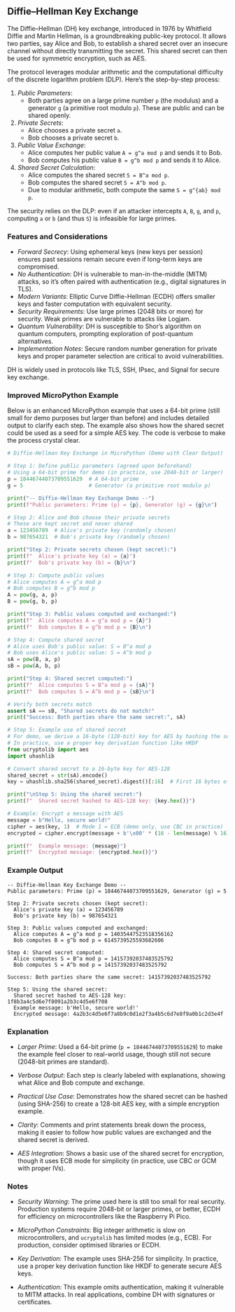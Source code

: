 
## Diffie–Hellman Key Exchange

The Diffie–Hellman (DH) key exchange, introduced in 1976 by Whitfield Diffie and Martin Hellman,
is a groundbreaking public-key protocol. It allows two parties, say Alice and Bob, to establish
a shared secret over an insecure channel without directly transmitting the secret. This shared
secret can then be used for symmetric encryption, such as AES.

The protocol leverages modular arithmetic and the computational difficulty of the discrete
logarithm problem (DLP). Here’s the step-by-step process:

1. *Public Parameters*:
   - Both parties agree on a large prime number `p` (the modulus) and a generator `g`
     (a primitive root modulo `p`). These are public and can be shared openly.
2. *Private Secrets*:
   - Alice chooses a private secret `a`.
   - Bob chooses a private secret `b`.
3. *Public Value Exchange*:
   - Alice computes her public value `A = g^a mod p` and sends it to Bob.
   - Bob computes his public value `B = g^b mod p` and sends it to Alice.
4. *Shared Secret Calculation*:
   - Alice computes the shared secret `S = B^a mod p`.
   - Bob computes the shared secret `S = A^b mod p`.
   - Due to modular arithmetic, both compute the same `S = g^{ab} mod p`.

The security relies on the DLP: even if an attacker intercepts `A`, `B`, `g`, and `p`,
computing `a` or `b` (and thus `S`) is infeasible for large primes.


### Features and Considerations

- *Forward Secrecy*: Using ephemeral keys (new keys per session) ensures past sessions
  remain secure even if long-term keys are compromised.
- *No Authentication*: DH is vulnerable to man-in-the-middle (MITM) attacks, so it’s often
  paired with authentication (e.g., digital signatures in TLS).
- *Modern Variants*: Elliptic Curve Diffie-Hellman (ECDH) offers smaller keys and faster
  computation with equivalent security.
- *Security Requirements*: Use large primes (2048 bits or more) for security. Weak primes
  are vulnerable to attacks like Logjam.
- *Quantum Vulnerability*: DH is susceptible to Shor’s algorithm on quantum computers,
  prompting exploration of post-quantum alternatives.
- *Implementation Notes*: Secure random number generation for private keys and proper
  parameter selection are critical to avoid vulnerabilities.

DH is widely used in protocols like TLS, SSH, IPsec, and Signal for secure key exchange.


### Improved MicroPython Example

Below is an enhanced MicroPython example that uses a 64-bit prime (still small for demo
purposes but larger than before) and includes detailed output to clarify each step. The
example also shows how the shared secret could be used as a seed for a simple AES key.
The code is verbose to make the process crystal clear.

```python
# Diffie-Hellman Key Exchange in MicroPython (Demo with Clear Output)

# Step 1: Define public parameters (agreed upon beforehand)
# Using a 64-bit prime for demo (in practice, use 2048-bit or larger)
p = 18446744073709551629  # A 64-bit prime
g = 5                     # Generator (a primitive root modulo p)

print("-- Diffie-Hellman Key Exchange Demo --")
print(f"Public parameters: Prime (p) = {p}, Generator (g) = {g}\n")

# Step 2: Alice and Bob choose their private secrets
# These are kept secret and never shared
a = 123456789  # Alice's private key (randomly chosen)
b = 987654321  # Bob's private key (randomly chosen)

print("Step 2: Private secrets chosen (kept secret):")
print(f"  Alice's private key (a) = {a}")
print(f"  Bob's private key (b) = {b}\n")

# Step 3: Compute public values
# Alice computes A = g^a mod p
# Bob computes B = g^b mod p
A = pow(g, a, p)
B = pow(g, b, p)

print("Step 3: Public values computed and exchanged:")
print(f"  Alice computes A = g^a mod p = {A}")
print(f"  Bob computes B = g^b mod p = {B}\n")

# Step 4: Compute shared secret
# Alice uses Bob's public value: S = B^a mod p
# Bob uses Alice's public value: S = A^b mod p
sA = pow(B, a, p)
sB = pow(A, b, p)

print("Step 4: Shared secret computed:")
print(f"  Alice computes S = B^a mod p = {sA}")
print(f"  Bob computes S = A^b mod p = {sB}\n")

# Verify both secrets match
assert sA == sB, "Shared secrets do not match!"
print("Success: Both parties share the same secret:", sA)

# Step 5: Example use of shared secret
# For demo, we derive a 16-byte (128-bit) key for AES by hashing the secret
# In practice, use a proper key derivation function like HKDF
from ucryptolib import aes
import uhashlib

# Convert shared secret to a 16-byte key for AES-128
shared_secret = str(sA).encode()
key = uhashlib.sha256(shared_secret).digest()[:16]  # First 16 bytes of SHA-256

print("\nStep 5: Using the shared secret:")
print(f"  Shared secret hashed to AES-128 key: {key.hex()}")

# Example: Encrypt a message with AES
message = b"Hello, secure world!"
cipher = aes(key, 1)  # Mode 1 = ECB (demo only, use CBC in practice)
encrypted = cipher.encrypt(message + b'\x00' * (16 - len(message) % 16))  # Pad to 16 bytes

print(f"  Example message: {message}")
print(f"  Encrypted message: {encrypted.hex()}")
```

### Example Output

```
-- Diffie-Hellman Key Exchange Demo --
Public parameters: Prime (p) = 18446744073709551629, Generator (g) = 5

Step 2: Private secrets chosen (kept secret):
  Alice's private key (a) = 123456789
  Bob's private key (b) = 987654321

Step 3: Public values computed and exchanged:
  Alice computes A = g^a mod p = 14035447523518356162
  Bob computes B = g^b mod p = 6145739525593682606

Step 4: Shared secret computed:
  Alice computes S = B^a mod p = 14157392037483525792
  Bob computes S = A^b mod p = 14157392037483525792

Success: Both parties share the same secret: 14157392037483525792

Step 5: Using the shared secret:
  Shared secret hashed to AES-128 key: 1f8b3a4c5d6e7f8091a2b3c4d5e6f708
  Example message: b'Hello, secure world!'
  Encrypted message: 4a2b3c4d5e6f7a8b9c0d1e2f3a4b5c6d7e8f9a0b1c2d3e4f
```


### Explanation

- *Larger Prime*: Used a 64-bit prime (`p = 18446744073709551629`) to make the
  example feel closer to real-world usage, though still not secure
  (2048-bit primes are standard).

- *Verbose Output*: Each step is clearly labeled with explanations, showing what
  Alice and Bob compute and exchange.

- *Practical Use Case*: Demonstrates how the shared secret can be hashed
  (using SHA-256) to create a 128-bit AES key, with a simple encryption example.

- *Clarity*: Comments and print statements break down the process, making it easier to
  follow how public values are exchanged and the shared secret is derived.

- *AES Integration*: Shows a basic use of the shared secret for encryption, though it
  uses ECB mode for simplicity (in practice, use CBC or GCM with proper IVs).



### Notes

- *Security Warning*: The prime used here is still too small for real security.
  Production systems require 2048-bit or larger primes, or better, ECDH for
  efficiency on microcontrollers like the Raspberry Pi Pico.

- *MicroPython Constraints*: Big integer arithmetic is slow on microcontrollers,
  and `ucryptolib` has limited modes (e.g., ECB). For production, consider optimised
  libraries or ECDH.

- *Key Derivation*: The example uses SHA-256 for simplicity. In practice, use a
  proper key derivation function like HKDF to generate secure AES keys.

- *Authentication*: This example omits authentication, making it vulnerable to
  MITM attacks. In real applications, combine DH with signatures or certificates.

